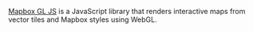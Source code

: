 [Mapbox GL JS](https://github.com/mapbox/mapbox-gl-js) is a JavaScript library that renders interactive maps from vector tiles and Mapbox styles using WebGL.
